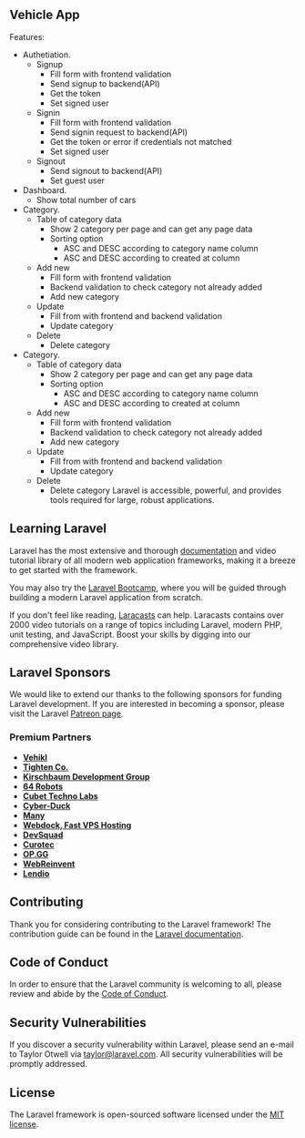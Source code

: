 
## Vehicle App

Features:

- Authetiation.
  - Signup
    - Fill form with frontend validation
    - Send signup to backend(API)
    - Get the token
    - Set signed user
  - Signin
    - Fill form with frontend validation
    - Send signin request to backend(API)
    - Get the token or error if credentials not matched
    - Set signed user
  - Signout
    - Send signout to backend(API)
    - Set guest user
- Dashboard.
  -  Show total number of cars
- Category.
  - Table of category data
    - Show 2 category per page and can get any page data
    - Sorting option
      - ASC and DESC according to category name column
      - ASC and DESC according to created at column
  - Add new
    - Fill form with frontend validation
    - Backend validation to check category not already added
    - Add new category
  - Update
    - Fill from with frontend and backend validation
    - Update category
  - Delete
    - Delete category
- Category.
  - Table of category data
    - Show 2 category per page and can get any page data
    - Sorting option
      - ASC and DESC according to category name column
      - ASC and DESC according to created at column
  - Add new
    - Fill form with frontend validation
    - Backend validation to check category not already added
    - Add new category
  - Update
    - Fill from with frontend and backend validation
    - Update category
  - Delete
    - Delete category
Laravel is accessible, powerful, and provides tools required for large, robust applications.

## Learning Laravel

Laravel has the most extensive and thorough [documentation](https://laravel.com/docs) and video tutorial library of all modern web application frameworks, making it a breeze to get started with the framework.

You may also try the [Laravel Bootcamp](https://bootcamp.laravel.com), where you will be guided through building a modern Laravel application from scratch.

If you don't feel like reading, [Laracasts](https://laracasts.com) can help. Laracasts contains over 2000 video tutorials on a range of topics including Laravel, modern PHP, unit testing, and JavaScript. Boost your skills by digging into our comprehensive video library.

## Laravel Sponsors

We would like to extend our thanks to the following sponsors for funding Laravel development. If you are interested in becoming a sponsor, please visit the Laravel [Patreon page](https://patreon.com/taylorotwell).

### Premium Partners

- **[Vehikl](https://vehikl.com/)**
- **[Tighten Co.](https://tighten.co)**
- **[Kirschbaum Development Group](https://kirschbaumdevelopment.com)**
- **[64 Robots](https://64robots.com)**
- **[Cubet Techno Labs](https://cubettech.com)**
- **[Cyber-Duck](https://cyber-duck.co.uk)**
- **[Many](https://www.many.co.uk)**
- **[Webdock, Fast VPS Hosting](https://www.webdock.io/en)**
- **[DevSquad](https://devsquad.com)**
- **[Curotec](https://www.curotec.com/services/technologies/laravel/)**
- **[OP.GG](https://op.gg)**
- **[WebReinvent](https://webreinvent.com/?utm_source=laravel&utm_medium=github&utm_campaign=patreon-sponsors)**
- **[Lendio](https://lendio.com)**

## Contributing

Thank you for considering contributing to the Laravel framework! The contribution guide can be found in the [Laravel documentation](https://laravel.com/docs/contributions).

## Code of Conduct

In order to ensure that the Laravel community is welcoming to all, please review and abide by the [Code of Conduct](https://laravel.com/docs/contributions#code-of-conduct).

## Security Vulnerabilities

If you discover a security vulnerability within Laravel, please send an e-mail to Taylor Otwell via [taylor@laravel.com](mailto:taylor@laravel.com). All security vulnerabilities will be promptly addressed.

## License

The Laravel framework is open-sourced software licensed under the [MIT license](https://opensource.org/licenses/MIT).
